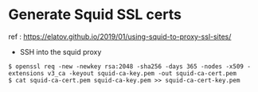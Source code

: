 # Generate Squid SSL certs
ref : https://elatov.github.io/2019/01/using-squid-to-proxy-ssl-sites/

- SSH into the squid proxy
```
$ openssl req -new -newkey rsa:2048 -sha256 -days 365 -nodes -x509 -extensions v3_ca -keyout squid-ca-key.pem -out squid-ca-cert.pem
$ cat squid-ca-cert.pem squid-ca-key.pem >> squid-ca-cert-key.pem
```
